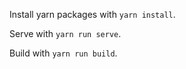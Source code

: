 Install yarn packages with `yarn install`. 

Serve with `yarn run serve`.

Build with `yarn run build`.
